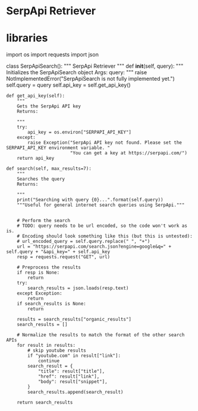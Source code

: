 # SerpApi Retriever

# libraries

import os import requests import json

class SerpApiSearch(): """ SerpApi Retriever """ def **init**(self,
query): """ Initializes the SerpApiSearch object Args: query: """ raise
NotImplementedError("SerpApiSearch is not fully implemented yet.")
self.query = query self.api_key = self.get_api_key()

    def get_api_key(self):
        """
        Gets the SerpApi API key
        Returns:

        """
        try:
            api_key = os.environ["SERPAPI_API_KEY"]
        except:
            raise Exception("SerpApi API key not found. Please set the SERPAPI_API_KEY environment variable. "
                            "You can get a key at https://serpapi.com/")
        return api_key

    def search(self, max_results=7):
        """
        Searches the query
        Returns:

        """
        print("Searching with query {0}...".format(self.query))
        """Useful for general internet search queries using SerpApi."""


        # Perform the search
        # TODO: query needs to be url encoded, so the code won't work as is.
        # Encoding should look something like this (but this is untested):
        # url_encoded_query = self.query.replace(" ", "+")
        url = "https://serpapi.com/search.json?engine=google&q=" + self.query + "&api_key=" + self.api_key
        resp = requests.request("GET", url)

        # Preprocess the results
        if resp is None:
            return
        try:
            search_results = json.loads(resp.text)
        except Exception:
            return
        if search_results is None:
            return

        results = search_results["organic_results"]
        search_results = []

        # Normalize the results to match the format of the other search APIs
        for result in results:
            # skip youtube results
            if "youtube.com" in result["link"]:
                continue
            search_result = {
                "title": result["title"],
                "href": result["link"],
                "body": result["snippet"],
            }
            search_results.append(search_result)

        return search_results
